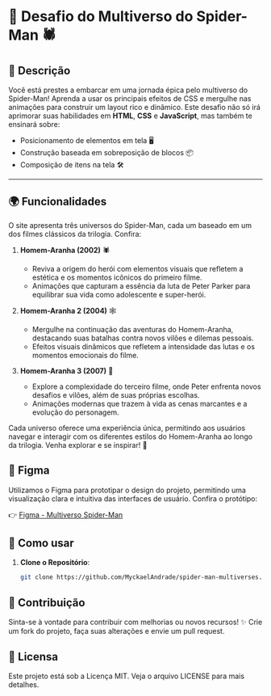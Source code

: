 # 🌌 Desafio do Multiverso do Spider-Man 🕷️

## 📝 Descrição
Você está prestes a embarcar em uma jornada épica pelo multiverso do Spider-Man! Aprenda a usar os principais efeitos de CSS e mergulhe nas animações para construir um layout rico e dinâmico. Este desafio não só irá aprimorar suas habilidades em **HTML**, **CSS** e **JavaScript**, mas também te ensinará sobre:

- Posicionamento de elementos em tela 🖥️
- Construção baseada em sobreposição de blocos 📦
- Composição de itens na tela 🛠️


---

## 🌍 Funcionalidades

O site apresenta três universos do Spider-Man, cada um baseado em um dos filmes clássicos da trilogia. Confira:

1. **Homem-Aranha (2002)** 🕷️
   - Reviva a origem do herói com elementos visuais que refletem a estética e os momentos icônicos do primeiro filme.
   - Animações que capturam a essência da luta de Peter Parker para equilibrar sua vida como adolescente e super-herói.

2. **Homem-Aranha 2 (2004)** 🕸️
   - Mergulhe na continuação das aventuras do Homem-Aranha, destacando suas batalhas contra novos vilões e dilemas pessoais.
   - Efeitos visuais dinâmicos que refletem a intensidade das lutas e os momentos emocionais do filme.

3. **Homem-Aranha 3 (2007)** 🚀
   - Explore a complexidade do terceiro filme, onde Peter enfrenta novos desafios e vilões, além de suas próprias escolhas.
   - Animações modernas que trazem à vida as cenas marcantes e a evolução do personagem.

Cada universo oferece uma experiência única, permitindo aos usuários navegar e interagir com os diferentes estilos do Homem-Aranha ao longo da trilogia. Venha explorar e se inspirar! 🌟


## 🎨 Figma

Utilizamos o Figma para prototipar o design do projeto, permitindo uma visualização clara e intuitiva das interfaces de usuário. Confira o protótipo:

👉 [Figma - Multiverso Spider-Man](https://www.figma.com/design/GjvdE0uob68X6pEHqw2pY8/Multiverse-Spider-Man?node-id=1-17&node-type=canvas&t=nEroOrFmnT2JSIDX-0)

## 🚧 Como usar
1. **Clone o Repositório**:
   ```bash
   git clone https://github.com/MyckaelAndrade/spider-man-multiverses.git

## 🤝 Contribuição
Sinta-se à vontade para contribuir com melhorias ou novos recursos! ✨ Crie um fork do projeto, faça suas alterações e envie um pull request.

## 📜 Licensa
Este projeto está sob a Licença MIT. Veja o arquivo LICENSE para mais detalhes.